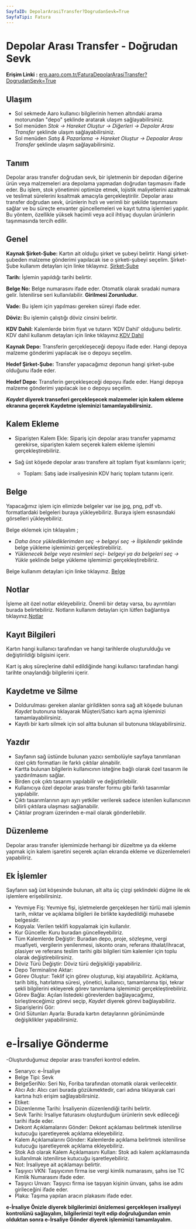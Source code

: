 ```yaml
---
SayfaID: DepolarArasiTransfer?DogrudanSevk=True
SayfaTipi: Fatura
---
```


# Depolar Arası Transfer - Doğrudan Sevk

**Erişim Linki :** [erp.aaro.com.tr/FaturaDepolarArasiTransfer?DogrudanSevk=True](erp.aaro.com.tr/FaturaDepolarArasiTransfer?DogrudanSevk=True)

## Ulaşım

- Sol sekmede Aaro kullanıcı bilgilerinin hemen altındaki arama motorundan "depo" şeklinde aratarak ulaşım sağlayabilirsiniz.
- Sol menüden *Stok -> Hareket Oluştur -> Diğerleri -> Depolar Arası Transfer* şeklinde ulaşım sağlayabilirsiniz. 
- Sol menüden *Satış & Pazarlama -> Hareket Oluştur -> Depoalar Arası Transfer* şeklinde ulaşım sağlayabilirsiniz. 

## Tanım

Depolar arası transfer doğrudan sevk, bir işletmenin bir depodan diğerine ürün veya malzemeleri ara depolama yapmadan doğrudan taşımasını ifade eder. 
Bu işlem, stok yönetimini optimize etmek, lojistik maliyetlerini azaltmak ve teslimat sürelerini kısaltmak amacıyla gerçekleştirilir. 
Depolar arası transfer doğrudan sevk, ürünlerin hızlı ve verimli bir şekilde taşınmasını sağlar ve bu süreçte envanter güncellemeleri ve kayıt tutma işlemleri yapılır. 
Bu yöntem, özellikle yüksek hacimli veya acil ihtiyaç duyulan ürünlerin taşınmasında tercih edilir.

## Genel 

**Kaynak Şirket-Şube:** Kartın ait olduğu şirket ve şubeyi belirtir. Hangi şirket-şubeden malzeme gönderimi yapılacak ise o şirketi-şubeyi seçelim.
	Şirket-Şube kullanım detayları için linke tıklayınız. [Şirket-Şube](../TemelOzellikler/SirketSubeKart.md)

**Tarih:** İşlemin yapıldığı tarihi belirtir.

**Belge No:** Belge numarasını ifade eder. Otomatik olarak sıradaki numara gelir. İstenilirse seri kullanılabilir.
**Girilmesi Zorunludur.**

**Vade:** Bu işlem için yapılması gereken süreyi ifade eder. 

**Döviz:** Bu işlemin çalıştığı döviz cinsini belirtir.

**KDV Dahil:** Kalemlerde birim fiyat ve tutarın 'KDV Dahil' olduğunu belirtir. KDV dahil kullanım detayları için linke tıklayınız.[KDV Dahil](../TemelOzellikler/KDVdahil.md)

**Kaynak Depo:** Transferin gerçekleşeceği depoyu ifade eder. Hangi depoya malzeme gönderimi yapılacak ise o depoyu seçelim.

**Hedef Şirket-Şube:** Transfer yapacağımız deponun hangi şirket-şube olduğunu ifade eder.

**Hedef Depo:** Transferin gerçekleşeceği depoyu ifade eder. Hangi depoya malzeme gönderimi yapılacak ise o depoyu seçelim.

***Kaydet* diyerek transeferi gerçekleşecek malzemeler için kalem ekleme ekranına geçerek Kaydetme işleminizi tamamlayabilirsiniz.**

## Kalem Ekleme

- Siparişten Kalem Ekle: Sipariş için depolar arası transfer yapmamız gerekirse, siparişten kalem seçerek kalem ekleme işlemini gerçekleştirebiliriz.

- Sağ üst köşede depolar arası transfere ait toplam fiyat kısımlarını içerir;
	- Toplam: Satış iade irsaliyesinin KDV hariç toplam tutarını içerir.

## Belge

Yapacağımız işlem için elimizde belgeler var ise jpg, png, pdf vb. formatlardaki belgeleri buraya yükleyebiliriz.
Buraya işlem esnasındaki görselleri yükleyebiliriz.

Belge eklemek için tıklayalım ;

- *Daha önce yüklediklerimden seç -> belgeyi seç -> İlişkilendir* şeklinde belge yükleme işlemimizi gerçekleştirebiliriz.
- *Yüklenecek belge veya resimleri seçi- belgeyi ya da belgeleri seç -> Yükle* şeklinde belge yükleme işlemimizi gerçekleştirebiliriz.

Belge kullanım detayları için linke tıklayınız. [Belge](../TemelOzellikler/Belgeler.md)

## Notlar 

İşleme ait özel notlar ekleyebiliriz. Önemli bir detay varsa, bu ayrıntıları burada belirtebiliriz. Notların kullanım detayları için lütfen bağlantıya tıklayınız.[Notlar](../TemelOzellikler/Notlar.md)

## Kayıt Bilgileri

Kartın hangi kullanıcı tarafından ve hangi tarihlerde oluşturulduğu ve değiştirildiği bilgisini içerir.

Kart iş akış süreçlerine dahil edildiğinde hangi kullanıcı tarafından hangi tarihte onaylandığı bilgilerini içerir. 

## Kaydetme ve Silme

- Doldurulması gereken alanlar girildikten sonra sağ alt köşede bulunan *Kaydet* butonuna tıklayarak Müşteri/Satıcı kartı açma işleminizi tamamlayabilirsiniz.
- Kayıtlı bir kartı silmek için sol altta bulunan sil butonuna tıklayabilirsiniz.

## Yazdır

- Sayfanın sağ üstünde bulunan yazıcı sembolüyle sayfaya tanımlanan özel çıktı formatları ile farklı çıktılar alınabilir. 
- Kartta bulunan bilgilerin kullanıcının isteğine bağlı olarak özel tasarım ile yazdırılmasını sağlar.
- Birden çok çıktı tasarım yapılabilir ve değiştirilebilir.
- Kullanıcıya özel depolar arası transfer formu gibi farklı tasarımlar yapılabilir.
- Çıktı tasarımlarının  ayrı ayrı yetkiler verilerek sadece istenilen kullanıcının bilirli çıktılara ulaşması sağlanabilir.
- Çıktılar program üzerinden e-mail olarak gönderilebilir. 

## Düzenleme 

Depolar arası transfer işlemimizde herhangi bir düzeltme ya da ekleme yapmak için kalem işaretini seçerek açılan ekranda ekleme ve düzenlemeleri yapabiliriz.

## Ek İşlemler

Sayfanın sağ üst köşesinde bulunan, alt alta üç çizgi şeklindeki düğme ile ek işlemlere erişebilirsiniz.








- Yevmiye Fiş: Yevmiye fişi, işletmelerde gerçekleşen her türlü mali işlemin tarih, miktar ve açıklama bilgileri ile birlikte kaydedildiği muhasebe belgesidir.
- Kopyala: Verilen teklifi kopyalamak için kullanılır.
- Kur Güncelle: Kuru buradan güncelleyebiliriz.
- Tüm Kalemlerde Değiştir: Buradan depo, proje, sözleşme, vergi muafiyeti, vergilerin yenilenmesi, iskonto oranı, referans ithalat/ihracat, plasiyer ve referans teslim tarihi gibi bilgileri tüm kalemler için toplu olarak değiştirebilirsiniz.
- Döviz Türü Değiştir: Döviz türü değişikliği yapabiliriz.
- Depo Terminaline Aktar: 
- Görev Oluştur: Teklif için görev oluşturup, kişi atayabiliriz. Açıklama, tarih bitiş, hatırlatma süresi, yönetici, kullanıcı, tamamlanma tipi, tekrar şekli bilgilerini ekleyerek görev tanımlama işlemimizi gerçekleştirebiliriz.
- Görev Bağla: Açılan listedeki görevlerden bağlayacağımız, birleştireceğimiz görevi seçip, *Kaydet* diyerek görevi bağlayabiliriz.
- Siparişlerini Gör: 
- Grid Sütunları Ayarla: Burada kartın detaylarının görünümünde değişiklikler yapabilirsiniz.

# e-İrsaliye Gönderme

-Oluşturduğumuz depolar arası transferi kontrol edelim.
- Senaryo: e-İrsaliye
- Belge Tipi: Sevk
- BelgeSeriNo: Seri No, Foriba tarafından otomatik olarak verilecektir.
- Alıcı Adı: Alıcı cari burada gözükmektedir, cari adına tıklayarak cari kartına hızlı erişim sağlayabilirsiniz.
- Etiket: 
- Düzenlenme Tarihi: İrsaliyenin düzenlendiği tarihi belirtir.
- Sevk Tarihi: İrsaliye faturasını oluşturduğum ürünlerin sevk edileceği tarihi ifade eder.
- Dekont Açıklamalarını Gönder: Dekont açıklaması belirtmek istenilirse kutucuğu işaretleyerek açıklama ekleyebiliriz.
- Kalem Açıklamalarını Gönder: Kalemlerde açıklama belirtmek istenilirse kutucuğu işaretleyerek açıklama ekleyebiliriz.
- Stok Adı olarak Kalem Açıklamasını Kullan: Stok adı kalem açıklamasında kullanılmak istenilirse kutucuğu işaretleyebiliriz.
- Not: İrsaliyeye ait açıklamayı belirtir.
- Taşıyıcı VKN: Taşıyıcının firma ise vergi kimlik numarasını, şahıs ise TC Kimlik Numarasını ifade eder.
- Taşıyıcı Unvan: Taşıyıcı firma ise taşıyan kişinin ünvanı, şahıs ise adını girileceğini ifade eder.
- Plaka: Taşıma yapılan aracın plakasını ifade eder.

**e-İrsaliye Önizle diyerek bilgilerimizi önizlemesi gerçekleşen irsaliyeyi kontrolünü sağlayalım, bilgilerimizi teyit edip doğruluğundan emin olduktan sonra e-İrsaliye Gönder diyerek işlemimizi tamamlayalım.**